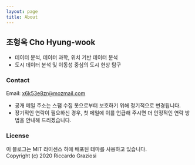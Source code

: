 ```yaml
---
layout: page
title: About
---
```


## 조형욱 Cho Hyung-wook
- 데이터 분석, 데이터 과학, 위치 기반 데이터 분석
- 도시 데이터 분석 및 이동성 중심의 도시 현상 탐구

### Contact
Email: <a href="mailto:x6k53e8zr@mozmail.com">x6k53e8zr@mozmail.com</a> 

* 공개 메일 주소는 스팸 수집 봇으로부터 보호하기 위해 정기적으로 변경됩니다.
* 장기적인 연락이 필요하신 경우, 첫 메일에 이를 언급해 주시면 더 안정적인 연락 방법을 안내해 드리겠습니다.

### License
이 블로그는 MIT 라이센스 하에 배포된 테마를 사용하고 있습니다.<br>
Copyright (c) 2020 Riccardo Graziosi